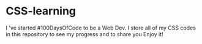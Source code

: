 # CSS-learning
I 've started #100DaysOfCode to be a Web Dev. I store all of  my CSS codes in this repository to see my progress and to share you Enjoy it!
